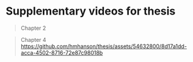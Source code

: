 # Supplementary videos for thesis

> Chapter 2


> Chapter 4
https://github.com/hmhanson/thesis/assets/54632800/8d17a1dd-acca-4502-8716-72e87c98018b

